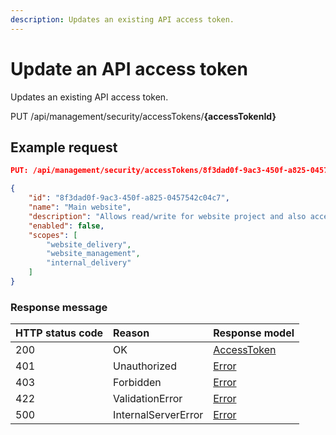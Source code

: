 ```yaml
---
description: Updates an existing API access token.
---
```


# Update an API access token

Updates an existing API access token.

<span class="label label--put">PUT</span> /api/management/security/accessTokens/**{accessTokenId}**

## Example request

```json
PUT: /api/management/security/accessTokens/8f3dad0f-9ac3-450f-a825-0457542c04c7

{
    "id": "8f3dad0f-9ac3-450f-a825-0457542c04c7",
    "name": "Main website",
    "description": "Allows read/write for website project and also access to internal for meeting information",
    "enabled": false,
    "scopes": [
        "website_delivery",
        "website_management",
        "internal_delivery"
    ]
}
```

### Response message

| HTTP status code | Reason              | Response model                        |
|:-----------------|:--------------------|:--------------------------------------|
| 200              | OK                  | [AccessToken](/model/access-token.md) |
| 401              | Unauthorized        | [Error](/key-concepts/errors.md)      |
| 403              | Forbidden           | [Error](/key-concepts/errors.md)      |
| 422              | ValidationError     | [Error](/key-concepts/errors.md)      |
| 500              | InternalServerError | [Error](/key-concepts/errors.md)      |